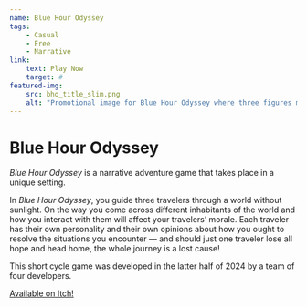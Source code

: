 ```yaml
---
name: Blue Hour Odyssey
tags:
    - Casual
    - Free
    - Narrative
link:
    text: Play Now
    target: #
featured-img:
    src: bho_title_slim.png
    alt: "Promotional image for Blue Hour Odyssey where three figures make their way through a dark blue landscape."
---
```

# Blue Hour Odyssey

*Blue Hour Odyssey* is a narrative adventure game that takes place in a unique setting.

In *Blue Hour Odyssey*, you guide three travelers through a world without sunlight. On the way you come across different inhabitants of the world and how you interact with them will affect your travelers’ morale. Each traveler has their own personality and their own opinions about how you ought to resolve the situations you encounter — and should just one traveler lose all hope and head home, the whole journey is a lost cause!

This short cycle game was developed in the latter half of 2024 by a team of four developers.

[Available on Itch!](https://cookingwithgoblins.itch.io/blue-hour-odyssey)